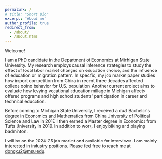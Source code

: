 ```yaml
---
permalink: /
# title: "Short Bio"
excerpt: "About me"
author_profile: true
redirect_from: 
  - /about/
  - /about.html
---
```


Welcome!

I am a PhD candidate in the Department of Economics at Michigan State University. My research employs causal inference strategies to study the effect of local labor market changes on education choice, and the influence of education on migration pattern. In specific, my job market paper studies how import competition from China in recent three decades affected college going behavior for U.S. population. Another current project aims to evaluate how levying vocational education millage in Michigan affects offered programs and high school students' participation in career and technical education.

Before coming to Michigan State University, I received a dual Bachelor's degree in Economics and Mathematics from China University of Political Science and Law in 2017. I then earned a Master degree in Economics from Tufts University in 2019. In addition to work, I enjoy biking and playing badminton.

I will be on the 2024-25 job market and available for interviews. I am mainly interested in industry positions. Please feel free to reach me at <dongxu2@msu.edu>.